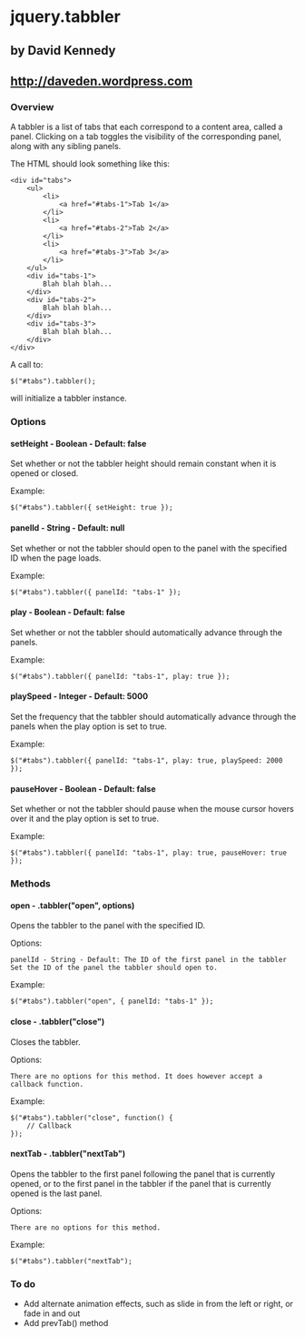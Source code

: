 # jquery.tabbler
## by David Kennedy
## http://daveden.wordpress.com

### Overview

A tabbler is a list of tabs that each correspond to a content area, called a panel. Clicking on a tab toggles the visibility of the corresponding panel, along with any sibling panels.

The HTML should look something like this:

    <div id="tabs">
        <ul>
            <li>
                <a href="#tabs-1">Tab 1</a>
            </li>
            <li>
                <a href="#tabs-2">Tab 2</a>
            </li>
            <li>
                <a href="#tabs-3">Tab 3</a>
            </li>
        </ul>
        <div id="tabs-1">
            Blah blah blah...
        </div>
        <div id="tabs-2">
            Blah blah blah...
        </div>
        <div id="tabs-3">
            Blah blah blah...
        </div>
    </div>

A call to:

    $("#tabs").tabbler();

will initialize a tabbler instance.

### Options

#### setHeight - Boolean - Default: false
Set whether or not the tabbler height should remain constant when it is opened or closed.

Example:

    $("#tabs").tabbler({ setHeight: true });

#### panelId - String - Default: null
Set whether or not the tabbler should open to the panel with the specified ID when the page loads.

Example:

    $("#tabs").tabbler({ panelId: "tabs-1" });

#### play - Boolean - Default: false
Set whether or not the tabbler should automatically advance through the panels.

Example:

    $("#tabs").tabbler({ panelId: "tabs-1", play: true });

#### playSpeed - Integer - Default: 5000
Set the frequency that the tabbler should automatically advance through the panels when the play option is set to true.

Example:

    $("#tabs").tabbler({ panelId: "tabs-1", play: true, playSpeed: 2000 });

#### pauseHover - Boolean - Default: false
Set whether or not the tabbler should pause when the mouse cursor hovers over it and the play option is set to true.

Example:

    $("#tabs").tabbler({ panelId: "tabs-1", play: true, pauseHover: true });

### Methods

#### open - .tabbler("open", options)
Opens the tabbler to the panel with the specified ID.

Options:

    panelId - String - Default: The ID of the first panel in the tabbler
    Set the ID of the panel the tabbler should open to.

Example:

    $("#tabs").tabbler("open", { panelId: "tabs-1" });

#### close - .tabbler("close")
Closes the tabbler.

Options:

    There are no options for this method. It does however accept a callback function.

Example:

    $("#tabs").tabbler("close", function() {
        // Callback
    });

#### nextTab - .tabbler("nextTab")
Opens the tabbler to the first panel following the panel that is currently opened, or to the first panel in the tabbler if the panel that is currently opened is the last panel.

Options:

    There are no options for this method.

Example:

    $("#tabs").tabbler("nextTab");

### To do

* Add alternate animation effects, such as slide in from the left or right, or fade in and out
* Add prevTab() method